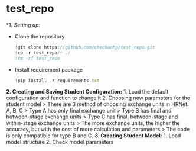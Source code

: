 # test_repo


**1. *Setting up:**
  - Clone the repository
    ```javascript
    !git clone https://github.com/chechaohp/test_repo.git
    !cp -r test_repo/* ./
    !rm -rf test_repo
    ```
  - Install requirement package
    ```javascript
    !pip install -r requirements.txt
    ```

**2. Creating and Saving Student Configuration:**
    1. Load the default configuration and function to change it
    2. Choosing new parameters for the student model
    > There are 3 method of choosing exchange units in HRNet: A, B, C
    > Type A has only final exchange unit
    > Type B has final and between-stage exchange units
    > Type C has final, between-stage and within-stage exchange units
    > The more exchange units, the higher the accuracy, but with the cost of more calculation and parameters
    > The code is only compatible for type B and C.
**3. Creating Student Model:**
    1. Load model structure
    2. Check model parameters
